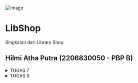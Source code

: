 ![image](https://github.com/hilmiatha/libshop-mobile/assets/108039453/e4b68e4d-d1bb-4501-8d65-94daa8131d1e)
# LibShop
Singkatan dari Library Shop
## Hilmi Atha Putra (2206830050 - PBP B)

<details>
<summary> TUGAS 7 </summary>

### Pertanyaan
1. Apa perbedaan utama antara stateless dan stateful widget dalam konteks pengembangan aplikasi Flutter?
2. Sebutkan seluruh widget yang kamu gunakan untuk menyelesaikan tugas ini dan jelaskan fungsinya masing-masing.
3. Jelaskan bagaimana cara kamu mengimplementasikan checklist di atas secara step-by-step (bukan hanya sekadar mengikuti tutorial)

### Jawaban
1. Stateless widget dalam Flutter adalah elemen dasar UI yang tidak memerlukan state yang dapat berubah. Widget ini tidak dapat berubah secara dinamis—mereka diinisialisasi dengan data tertentu dan mereka menampilkan UI berdasarkan data tersebut. Setiap kali informasi yang mereka tampilkan perlu diperbarui, Flutter akan menghancurkan widget lama dan menggantinya dengan yang baru yang menggunakan data terbaru. Ini membuat stateless widget menjadi pilihan yang tepat untuk bagian UI yang bersifat statis dan tidak memerlukan interaksi atau perubahan setelah widget tersebut dibuat, seperti ikon, teks, dan tombol yang tidak berubah saat diinteraksi pengguna.

    Di sisi lain, stateful widget sangat penting ketika aspek UI perlu mempertahankan state atau berubah sebagai tanggapan terhadap interaksi pengguna atau data yang berubah dari waktu ke waktu. Sebuah stateful widget memiliki siklus hidup yang memungkinkan pembuatan state saat widget dibuat dan memungkinkan perubahan pada state tersebut sepanjang waktu hidupnya. Ini dilakukan melalui metode setState() yang memberi tahu Flutter bahwa state telah berubah dan UI harus diperbarui untuk mencerminkan perubahan tersebut. Contoh penggunaan stateful widget termasuk form yang interaktif, slider, atau apapun yang memerlukan dialog atau input dari pengguna yang dapat berubah selama widget tersebut ditampilkan.

2. Terdapat 2 file .dart yang dibuat
    * main.dart
        
        Dalam main.dart, aplikasi Flutter dibentuk menggunakan `MaterialApp` sebagai pondasi utama, yang mengatur tema dan navigasi global aplikasi. `ThemeData` diterapkan untuk menyediakan tema yang konsisten melalui aplikasi, di mana `ColorScheme.fromSeed` digunakan untuk menghasilkan skema warna berdasarkan warna benih yang diberikan, yaitu Colors.indigo dalam kasus ini, menciptakan tampilan yang seragam dan menyenangkan secara visual. `AppBarTheme` secara khusus mengkonfigurasi tampilan dari AppBar di seluruh aplikasi, menetapkan background color menjadi indigo yang sama dengan tema. Widget MyApp menggambarkan inti dari aplikasi yang mengarah ke MyHomePage sebagai halaman utama yang akan ditampilkan kepada pengguna ketika aplikasi dibuka.
    * home.dart

        File menu.dart mendefinisikan MyHomePage, sebuah widget stateless yang berfungsi sebagai halaman utama dari aplikasi, menggunakan `Scaffold` untuk memberikan kerangka dasar dengan `AppBar` dan area konten yang dapat discroll dengan `SingleChildScrollView`. Di dalam Scaffold, `GridView.count` digunakan untuk menciptakan layout grid yang menampung elemen-elemen seperti ShopCard, yang merupakan representasi visual dari ShopItem dengan judul dan ikon. Setiap ShopCard adalah widget yang interaktif, dibungkus dalam `Material` dan `InkWell` untuk memberikan efek visual dan feedback sentuhan dengan menampilkan `SnackBar` ketika diklik. Widget `Column` dan `Padding` berperan dalam menyusun dan memberikan ruang antar elemen, sementara `Container`, `Center`, `Icon`, dan `Text` digunakan untuk menampilkan informasi dan ikonografi yang relevan dengan cara yang estetis dan fokus pada pengguna.

3. Checklist

* Membuat sebuah program Flutter baru dengan tema inventory seperti tugas-tugas sebelumnya.
    1. Melakukan instalasi flutter dan android studio
    2. Membuat project baru dengan nama libshop
* Membuat tiga tombol sederhana dengan ikon dan teks dan memunculkan snackbar
    1. Buat file dart baru dengan nama `menu.dart` pada folder `lib`
    2. Di awal file `menu.dart`, tambahkan `import 'package:flutter/material.dart';` untuk mengimpor paket Material Design yang menyediakan sebagian besar widget yang digunakan dalam aplikasi Flutter.
    3. Pindahkan kelas `MyHomePage` dari `main.dart` ke file `menu.dart` ini. Kelas ini akan bertanggung jawab untuk tampilan utama aplikasi. Hapus kelas `_MyHomePageState` karena kita akan membuat widget yang tidak memiliki state (stateless).

    ```
    import 'package:flutter/material.dart';

    class MyHomePage extends StatelessWidget {
        MyHomePage({Key? key}) : super(key: key);


        @override
        Widget build(BuildContext context) {
            ...
            return Scaffold(
            ...
        ...
    ```
    
    4. Buat kelas `ShopItem` dan `ShopCard` untuk membuat tombol dan snackbar yang dibutuhkan

    ```
    class ShopItem { //CLASS SHOPITEM
        final String name;
        final IconData icon;

        ShopItem(this.name, this.icon);
        }

    class ShopCard extends StatelessWidget {  //CLASS SHOPCARD
        final ShopItem item;

        const ShopCard(this.item, {super.key}); // Constructor

        @override
        Widget build(BuildContext context) {
            return Material(
            color: Colors.indigo,
            child: InkWell(
                // Area responsive terhadap sentuhan
                onTap: () {
                // Memunculkan SnackBar ketika diklik
                ScaffoldMessenger.of(context)
                    ..hideCurrentSnackBar()
                    ..showSnackBar(SnackBar(
                        content: Text("Kamu telah menekan tombol ${item.name}!")));
                },
                child: Container(
                // Container untuk menyimpan Icon dan Text
                padding: const EdgeInsets.all(8),
                child: Center(
                    child: Column(
                    mainAxisAlignment: MainAxisAlignment.center,
                    children: [
                        Icon(
                        item.icon,
                        color: Colors.white,
                        size: 30.0,
                        ),
                        const Padding(padding: EdgeInsets.all(3)),
                        Text(
                        item.name,
                        textAlign: TextAlign.center,
                        style: const TextStyle(color: Colors.white),
                        ),
                    ],
                    ),
                ),
                ),
            ),
            );
        }
        
    }
    ```

    5. Modifikasi `MyHomePage` untuk menampilkan tiga tombol yang dibutuhkan

        ```
        class MyHomePage extends StatelessWidget {
            MyHomePage({Key? key}) : super(key: key);
            final List<ShopItem> items = [
                ShopItem("Lihat Item", Icons.checklist),
                ShopItem("Tambah Item", Icons.add_shopping_cart),
                ShopItem("Logout", Icons.logout),
            ];

            @override
            Widget build(BuildContext context) {
                // This method is rerun every time setState is called, for instance as done
                // by the _incrementCounter method above.
                //
                // The Flutter framework has been optimized to make rerunning build methods
                // fast, so that you can just rebuild anything that needs updating rather
                // than having to individually change instances of widgets.
                return Scaffold(
                appBar: AppBar(
                    title: const Text(
                    'Libshop',
                    ),
                ),
                body: SingleChildScrollView(
                    // Widget wrapper yang dapat discroll
                    child: Padding(
                    padding: const EdgeInsets.all(10.0), // Set padding dari halaman
                    child: Column(
                        // Widget untuk menampilkan children secara vertikal
                        children: <Widget>[
                        const Padding(
                            padding: EdgeInsets.only(top: 10.0, bottom: 10.0),
                            // Widget Text untuk menampilkan tulisan dengan alignment center dan style yang sesuai
                            child: Text(
                            'Library Shop', // Text yang menandakan toko
                            textAlign: TextAlign.center,
                            style: TextStyle(
                                fontSize: 30,
                                fontWeight: FontWeight.bold,
                            ),
                            ),
                        ),
                        // Grid layout
                        GridView.count(
                            // Container pada card kita.
                            primary: true,
                            padding: const EdgeInsets.all(20),
                            crossAxisSpacing: 10,
                            mainAxisSpacing: 10,
                            crossAxisCount: 3,
                            shrinkWrap: true,
                            children: items.map((ShopItem item) {
                            // Iterasi untuk setiap item
                            return ShopCard(item);
                            }).toList(),
                        ),
                        ],
                    ),
                    ),
                ),
                );
            }
            }
        ```
</details>

<details>
<summary> TUGAS 8 </summary>

### Pertanyaan
1. Jelaskan perbedaan antara Navigator.push() dan Navigator.pushReplacement(), disertai dengan contoh mengenai penggunaan kedua metode tersebut yang tepat!
2. Jelaskan masing-masing layout widget pada Flutter dan konteks penggunaannya masing-masing!
3. Sebutkan apa saja elemen input pada form yang kamu pakai pada tugas kali ini dan jelaskan mengapa kamu menggunakan elemen input tersebut!
4. Bagaimana penerapan clean architecture pada aplikasi Flutter?
5. Jelaskan bagaimana cara kamu mengimplementasikan checklist di atas secara step-by-step! (bukan hanya sekadar mengikuti tutorial)

### Jawaban

1. Navigator.push() dan Navigator.pushReplacement() adalah dua metode yang digunakan dalam Flutter untuk menavigasi antara halaman atau layar aplikasi.

    Navigator.push() digunakan untuk menambahkan halaman baru ke dalam tumpukan navigasi, sehingga pengguna dapat kembali ke halaman sebelumnya dengan menekan tombol kembali pada perangkat mereka. Contoh penggunaannya adalah ketika pengguna menekan tombol untuk membuka halaman detail dari suatu item pada daftar, maka halaman detail akan ditambahkan ke dalam tumpukan navigasi.

    Sedangkan Navigator.pushReplacement() digunakan untuk mengganti halaman saat ini dengan halaman baru. Dalam hal ini, ketika pengguna menekan tombol kembali pada perangkat mereka, mereka akan langsung kembali ke halaman sebelumnya sebelum halaman saat ini. Contoh penggunaannya adalah ketika pengguna menyelesaikan suatu tugas pada halaman saat ini dan ingin kembali ke halaman sebelumnya, maka halaman saat ini akan diganti dengan halaman baru yang menampilkan pesan sukses atau ringkasan dari tugas yang telah selesai.

2. Layout widget pada Flutter adalah widget yang digunakan untuk mengatur tata letak atau susunan dari widget-widget lainnya. Berikut adalah beberapa layout widget pada Flutter beserta konteks penggunaannya:

    * Container: Widget ini digunakan untuk membuat kotak yang dapat diatur ukurannya, warnanya, dan dekorasinya. Container juga dapat digunakan untuk mengatur jarak antar widget dengan menggunakan properti padding dan margin.

    * Row dan Column: Widget ini digunakan untuk mengatur tata letak secara horizontal (Row) atau vertikal (Column). Widget-widget yang ditempatkan di dalam Row atau Column akan diatur secara berurutan dari kiri ke kanan (Row) atau dari atas ke bawah (Column).

    * Stack: Widget ini digunakan untuk menumpuk widget-widget di atas satu sama lain. Widget-widget yang ditempatkan di dalam Stack akan ditumpuk sesuai dengan urutan penempatannya.

    * Expanded: Widget ini digunakan untuk mengisi ruang kosong yang tersisa pada Row atau Column. Widget yang ditempatkan di dalam Expanded akan diberikan ukuran yang tersisa setelah widget lainnya sudah diberikan ukuran.

    * ListView: Widget ini digunakan untuk menampilkan daftar widget secara berurutan. ListView dapat digunakan untuk menampilkan daftar yang panjang atau tidak terbatas.

    * GridView: Widget ini digunakan untuk menampilkan daftar widget dalam bentuk grid. GridView dapat digunakan untuk menampilkan daftar yang berisi banyak item dengan ukuran yang sama.

    * Wrap: Widget ini digunakan untuk menampilkan daftar widget dalam bentuk baris yang dapat melintasi beberapa baris. Widget-widget yang ditempatkan di dalam Wrap akan diatur secara berurutan dari kiri ke kanan dan dari atas ke bawah.

    * SizedBox: Widget ini digunakan untuk membuat kotak kosong dengan ukuran tertentu. SizedBox dapat digunakan untuk memberikan jarak antar widget atau untuk membuat widget dengan ukuran yang spesifik.

    Setiap layout widget memiliki kegunaannya masing-masing dan dapat digunakan sesuai dengan kebutuhan dalam membuat tata letak pada aplikasi Flutter.

3. Terdapat 3 elemen input yaitu `name` buku untuk menyimpan nama buku, `amount` untuk menyimpan jumlah buku, dan `description` untuk menyimpan deskripsi buku. Ketiga elemen input ini digunakan untuk mengisi data buku yang akan ditambahkan ke dalam database.

4. Clean Architecture adalah sebuah konsep arsitektur perangkat lunak yang bertujuan untuk memisahkan kode menjadi beberapa lapisan dengan tujuan agar kode menjadi lebih mudah dipahami, diuji, dan diubah. Penerapan Clean Architecture pada aplikasi Flutter dapat dilakukan dengan mengikuti prinsip-prinsip berikut:

    1. Memisahkan kode menjadi beberapa lapisan, yaitu:
        - Presentation Layer: berisi kode yang berhubungan dengan tampilan aplikasi, seperti widget dan state management.
        - Domain Layer: berisi kode yang berhubungan dengan bisnis logic aplikasi, seperti use case dan model.
        - Data Layer: berisi kode yang berhubungan dengan pengambilan dan penyimpanan data, seperti repository dan data source.

    2. Menggunakan Dependency Injection untuk menghubungkan antar lapisan. Dependency Injection adalah sebuah teknik yang digunakan untuk memasukkan objek yang dibutuhkan oleh suatu kelas melalui konstruktor atau setter, sehingga kelas tersebut tidak perlu membuat objek tersebut sendiri.

    3. Menggunakan Interface untuk memisahkan antara implementasi dan definisi. Interface adalah sebuah kontrak yang digunakan untuk mendefinisikan perilaku suatu kelas. Dengan menggunakan interface, kita dapat memisahkan antara implementasi dan definisi, sehingga kode menjadi lebih mudah diuji dan diubah.

    4. Menggunakan Unit Test untuk menguji setiap lapisan secara terpisah. Unit Test adalah sebuah teknik yang digunakan untuk menguji kode secara terpisah, sehingga kita dapat memastikan bahwa setiap lapisan berfungsi dengan baik.

    Dalam penerapan Clean Architecture pada aplikasi Flutter, kita dapat menggunakan beberapa library seperti Provider untuk state management, Dio untuk HTTP request, dan Hive untuk penyimpanan data lokal. Dengan menggunakan library-library tersebut, kita dapat memisahkan kode menjadi beberapa lapisan dan mengikuti prinsip-prinsip Clean Architecture dengan lebih mudah.

5. 
    1. Membuat minimal satu halaman baru pada aplikasi, yaitu halaman formulir tambah item baru
        * buat direktori baru dengan nama `screens` dan buat file dart baru bernama `shoplist_form.dart` di dalamnya.
        * buatlah stateful widget bernama `ShopFormPage`
        * membuat form dengan global key dengan menambahkan `final _formKey = GlobalKey<FormState>();` serta elemen input yang dibutuhkan, yaitu `name`, `amount`, dan `description`.
        * buatlah form dalam body scaffold dan tambahkan validasi untuk semua elemen input. lalu tambahkan tombol save yang akan menampilkan dialog ketika berhasil disimpan.
        ```
        body: Form(
            key: _formKey,
            child: SingleChildScrollView(
            child: Column(
                crossAxisAlignment: CrossAxisAlignment.start,
                children: [
                    Padding(
                    padding: const EdgeInsets.all(8.0),
                    child: TextFormField(
                        decoration: InputDecoration(
                        hintText: "Nama Buku",
                        labelText: "Nama Buku",
                        border: OutlineInputBorder(
                            borderRadius: BorderRadius.circular(5.0),
                        ),
                        ),
                        onChanged: (String? value) {
                        setState(() {
                            _name = value!;
                        });
                        },
                        validator: (String? value) {
                        if (value == null || value.isEmpty) {
                            return "Nama tidak boleh kosong!";
                        }
                        return null;
                        },
                    ),
                    ),
                    Padding(
                    padding: const EdgeInsets.all(8.0),
                    child: TextFormField(
                        decoration: InputDecoration(
                        hintText: "Jumlah",
                        labelText: "Jumlah",
                        border: OutlineInputBorder(
                            borderRadius: BorderRadius.circular(5.0),
                        ),
                        ),
                        onChanged: (String? value) {
                        setState(() {
                            _amount = int.parse(value!);
                        });
                        },
                        validator: (String? value) {
                        if (value == null || value.isEmpty) {
                            return "Harga tidak boleh kosong!";
                        }
                        if (int.tryParse(value) == null) {
                            return "Harga harus berupa angka!";
                        }
                        return null;
                        },
                    ),
                ),
                    Padding(
                    padding: const EdgeInsets.all(8.0),
                    child: TextFormField(
                    decoration: InputDecoration(
                        hintText: "Deskripsi",
                        labelText: "Deskripsi",
                        border: OutlineInputBorder(
                        borderRadius: BorderRadius.circular(5.0),
                        ),
                    ),
                    onChanged: (String? value) {
                        setState(() {
                        _description = value!;
                        });
                    },
                    validator: (String? value) {
                        if (value == null || value.isEmpty) {
                        return "Deskripsi tidak boleh kosong!";
                        }
                        return null;
                    },
                    ),
                ),
                Align(
                    alignment: Alignment.bottomCenter,
                    child: Padding(
                    padding: const EdgeInsets.all(8.0),
                    child: ElevatedButton(
                    style: ButtonStyle(
                        backgroundColor:
                        MaterialStateProperty.all(Colors.indigo),
                    ),
                    onPressed: () {
                        if (_formKey.currentState!.validate()) {
                        showDialog(
                            context: context,
                            builder: (context) {
                            return AlertDialog(
                                title: const Text('Buku berhasil tersimpan'),
                                content: SingleChildScrollView(
                                child: Column(
                                    crossAxisAlignment:
                                    CrossAxisAlignment.start,
                                    children: [
                                    Text('Nama: $_name'),
                                    Text('Jumlah: $_amount'),
                                    Text('Nama: $_description'),
                                    ],
                                ),
                                ),
                                actions: [
                                TextButton(
                                    child: const Text('OK'),
                                    onPressed: () {
                                    Navigator.pop(context);
                                    },
                                ),
                                ],
                            );
                            },
                        );
                        onPressed(context);
                        }
                        _formKey.currentState!.reset();
                    },
                    child: const Text(
                        "Save",
                        style: TextStyle(color: Colors.white),
                    ),
                    ),
                ),
                ),
            ]),
        ),
        )
        ```
    2. Mengarahkan pengguna ke halaman form tambah item baru ketika menekan tombol Tambah Item pada halaman utama.
        * Pada bagian onTap pada `ShopCard`, manfaatkan fungsi dari widget navigator yaitu `Navigator.push()` untuk menambahkan halaman baru ke dalam tumpukan navigasi.
        ```
        if (item.name == "Tambah Item") {
            Navigator.push(context,
                MaterialPageRoute(builder: (context) => const ShopFormPage()));
          }
        ```
    3.  Membuat sebuah drawer pada aplikasi 
        * dalam direktori widgets tambahkan file dart baru dengan nama `left_drawer.dart`. buatlah drawer header. Lalu buatlah widget ListTile untuk menyimpan menu-menu yang akan ditampilkan pada drawer. Jangan lupa gunakan widget navigator untuk mengarahkan pengguna ke halaman yang diinginkan.
        ```
        ...
        ListTile(
            leading: const Icon(Icons.home_outlined),
            title: const Text('Halaman Utama'),
            // Bagian redirection ke MyHomePage
            onTap: () {
              Navigator.pushReplacement(
                  context,
                  MaterialPageRoute(
                    builder: (context) => MyHomePage(),
                  ));
            },
          ),
          ListTile(
            leading: const Icon(Icons.add_shopping_cart),
            title: const Text('Tambah Item'),
            // Bagian redirection ke ShopFormPage
            onTap: () {
              Navigator.pushReplacement(
                  context,
                  MaterialPageRoute(
                    builder: (context) => const ShopFormPage(),
                  ));
            },
          ),
          ListTile(
            leading: const Icon(Icons.library_books),
            title: const Text('Lihat Bukumu'),
            onTap: () {
              Navigator.pushReplacement(
                  context,
                  MaterialPageRoute(
                    builder: (context) => const DataBukuPage(),
                  ));
            },
          ),
        ...
        ``` 
6. BONUS
    
    buatlah class `Buku` pada `shoplist_form.dart` untuk menginisiasi objek buku saat menekan tombol save (apabila valid). lalu buat `globals.dart` untuk menyimpan semua variabel global, dalam konteks ini untuk menyimpan list buku yang telah dibuat. Kemudian buat tampilan baru yaitu `data_buku.dart` untuk menampilkan list buku yang telah dibuat. jangan lupa buat ListTile baru di dalam drawer dan lakukan routing untuk menuju page `data_buku.dart`

</details>
